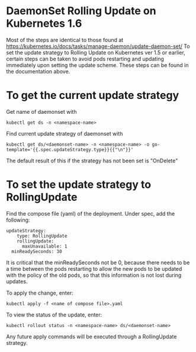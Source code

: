 # DaemonSet Rolling Update on Kubernetes 1.6

Most of the steps are identical to those found at https://kubernetes.io/docs/tasks/manage-daemon/update-daemon-set/
To set the update strategy to Rolling Update on Kubernetes ver 1.5 or earlier, certain steps can be taken to avoid pods restarting and updating immediately upon setting the update scheme. These steps can be found in the documentation above. 

# To get the current update strategy

Get name of daemonset with
```
kubectl get ds -n <namespace-name>
```
Find current update strategy of daemonset with
```
kubectl get ds/<daemonset-name> -n <namespace-name> -o go-template='{{.spec.updateStrategy.type}}{{"\n"}}'
```
The default result of this if the strategy has not been set is "OnDelete"

# To set the update strategy to RollingUpdate

Find the compose file (yaml) of the deployment. Under spec, add the following:

```
updateStrategy:
    type: RollingUpdate
    rollingUpdate:
      maxUnavailable: 1
  minReadySeconds: 30
```
It is critical that the minReadySeconds not be 0, because there needs to be a time between the pods restarting to allow the new pods to be updated with the policy of the old pods, so that this information is not lost during updates. 

To apply the change, enter:
```
kubectl apply -f <name of compose file>.yaml
```
To view the status of the update, enter:
```
kubectl rollout status -n <namespace-name> ds/<daemonset-name> 
```
Any future apply commands will be executed through a RollingUpdate strategy. 
